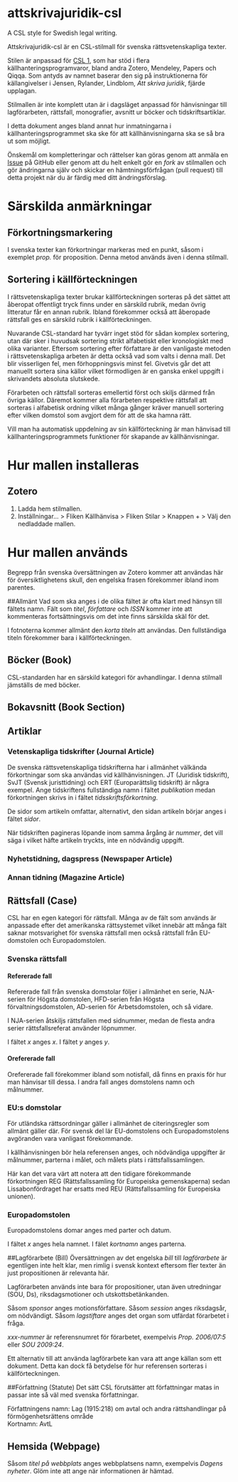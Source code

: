 attskrivajuridik-csl
====================
A CSL style for Swedish legal writing.

Attskrivajuridik-csl är en CSL-stilmall för svenska rättsvetenskapliga texter.

Stilen är anpassad för [CSL 1](http://citationstyles.org/), som har stöd i flera källhanteringsprogramvaror, bland andra Zotero, Mendeley, Papers och Qiqqa. Som antyds av namnet baserar den sig på instruktionerna för källangivelser i Jensen, Rylander, Lindblom, *Att skriva juridik*, fjärde upplagan. 

Stilmallen är inte komplett utan är i dagsläget anpassad för hänvisningar till lagförarbeten, rättsfall, monografier, avsnitt ur böcker och tidskriftsartiklar.

I detta dokument anges bland annat hur inmatningarna i källhanteringsprogrammet ska ske för att källhänvisningarna ska se så bra ut som möjligt.

Önskemål om kompletteringar och rättelser kan göras genom att anmäla en [Issue](https://github.com/krevad/attskrivajuridik-csl/issues) på GitHub eller genom att du helt enkelt gör en *fork* av stilmallen och gör ändringarna själv och skickar en hämtningsförfrågan (pull request) till detta projekt när du är färdig med ditt ändringsförslag.

# Särskilda anmärkningar
## Förkortningsmarkering
I svenska texter kan förkortningar markeras med en punkt, såsom i exemplet *prop.* för proposition. Denna metod används även i denna stilmall.
## Sortering i källförteckningen
I rättsvetenskapliga texter brukar källförteckningen sorteras på det sättet att åberopat offentligt tryck finns under en särskild rubrik, medan övrig litteratur får en annan rubrik. Ibland förekommer också att åberopade rättsfall ges en särskild rubrik i källförteckningen.

Nuvarande CSL-standard har tyvärr inget stöd för sådan komplex sortering, utan där sker i huvudsak sortering strikt alfabetiskt eller kronologiskt med olika varianter. Eftersom sortering efter författare är den vanligaste metoden i rättsvetenskapliga arbeten är detta också vad som valts i denna mall. Det blir visserligen fel, men förhoppningsvis minst fel. Givetvis går det att manuellt sortera sina källor vilket förmodligen är en ganska enkel uppgift i skrivandets absoluta slutskede.

Förarbeten och rättsfall sorteras emellertid först och skiljs därmed från övriga källor. Däremot kommer alla förarbeten respektive rättsfall att sorteras i alfabetisk ordning vilket många gånger kräver manuell sortering efter vilken domstol som avgjort dem för att de ska hamna rätt.

Vill man ha automatisk uppdelning av sin källförteckning är man hänvisad till källhanteringsprogrammets funktioner för skapande av källhänvisningar.

# Hur mallen installeras
## Zotero
1. Ladda hem stilmallen.
2. Inställningar... > Fliken Källhänvisa > Fliken Stilar > Knappen + > Välj den nedladdade mallen.

# Hur mallen används
Begrepp från svenska översättningen av Zotero kommer att användas här för översiktlighetens skull, den engelska frasen förekommer ibland inom parentes.

##Allmänt
Vad som ska anges i de olika fältet är ofta klart med hänsyn till fältets namn. Fält som *titel*, *författare* och *ISSN* kommer inte att kommenteras fortsättningsvis om det inte finns särskilda skäl för det.

I fotnoterna kommer allmänt den *korta titeln* att användas. Den fullständiga titeln förekommer bara i källförteckningen.

## Böcker (Book)
CSL-standarden har en särskild kategori för avhandlingar. I denna stilmall jämställs de med böcker.
## Bokavsnitt (Book Section)

## Artiklar
### Vetenskapliga tidskrifter (Journal Article)
De svenska rättsvetenskapliga tidskrifterna har i allmänhet välkända förkortningar som ska användas vid källhänvisningen. JT (Juridisk tidskrift), SvJT (Svensk juristtidning) och ERT (Europarättslig tidskrift) är några exempel. Ange tidskriftens fullständiga namn i fältet *publikation* medan förkortningen skrivs in i fältet *tidsskriftsförkortning*.

De sidor som artikeln omfattar, alternativt, den sidan artikeln börjar anges i fältet *sidor*.

När tidskriften pagineras löpande inom samma årgång är *nummer*, det vill säga i vilket häfte artikeln tryckts, inte en nödvändig uppgift.

### Nyhetstidning, dagspress (Newspaper Article)

### Annan tidning (Magazine Article)

## Rättsfall (Case)
CSL har en egen kategori för rättsfall. Många av de fält som används är anpassade efter det amerikanska rättsystemet vilket innebär att många fält saknar motsvarighet för svenska rättsfall men också rättsfall från EU-domstolen och Europadomstolen.

### Svenska rättsfall

#### Refererade fall
Refererade fall från svenska domstolar följer i allmänhet en serie, NJA-serien för Högsta domstolen, HFD-serien från Högsta förvaltningsdomstolen, AD-serien för Arbetsdomstolen, och så vidare.

I NJA-serien åtskiljs rättsfallen med sidnummer, medan de flesta andra serier rättsfallsreferat använder löpnummer.

I fältet *x* anges *x*.
I fältet *y* anges *y*.

#### Orefererade fall

Orefererade fall förekommer ibland som notisfall, då finns en praxis för hur man hänvisar till dessa. I andra fall anges domstolens namn och målnummer.

### EU:s domstolar
För utländska rättsordningar gäller i allmänhet de citeringsregler som allmänt gäller där. För svensk del lär EU-domstolens och Europadomstolens avgöranden vara vanligast förekommande.

I källhänvisningen bör hela referensen anges, och nödvändiga uppgifter är målnummer, parterna i målet, och målets plats i rättsfallssamlingen.

Här kan det vara värt att notera att den tidigare förekommande förkortningen REG (Rättsfallssamling för Europeiska gemenskaperna) sedan Lissabonfördraget har ersatts med REU (Rättsfallssamling för Europeiska unionen).

### Europadomstolen
Europadomstolens domar anges med parter och datum.

I fältet *x* anges hela namnet.
I fälet *kortnamn* anges parterna.

##Lagförarbete (Bill)
Översättningen av det engelska *bill* till *lagförarbete* är egentligen inte helt klar, men rimlig i svensk kontext eftersom fler texter än just propositionen är relevanta här.

Lagförarbeten används inte bara för propositioner, utan även utredningar (SOU, Ds), riksdagsmotioner och utskottsbetänkanden.

Såsom *sponsor* anges motionsförfattare.
Såsom *session* anges riksdagsår, om nödvändigt.
Såsom *lagstiftare* anges det organ som utfärdat förarbetet i fråga.

*xxx-nummer* är referensnumret för förarbetet, exempelvis *Prop. 2006/07:5* eller *SOU 2009:24*.

Ett alternativ till att använda lagförarbete kan vara att ange källan som ett dokument. Detta kan dock få betydelse för hur referensen sorteras i källförteckningen.

##Författning (Statute)
Det sätt CSL förutsätter att författningar matas in passar inte så väl med svenska författningar.

Författningens namn: Lag (1915:218) om avtal och andra rättshandlingar på förmögenhetsrättens område  
Kortnamn: AvtL

## Hemsida (Webpage)
Såsom *titel på webbplats* anges webbplatsens namn, exempelvis *Dagens nyheter*.
Glöm inte att ange när informationen är hämtad.
